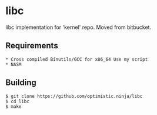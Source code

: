 # libc
libc implementation for 'kernel' repo. Moved from bitbucket.

## Requirements

    * Cross compiled Binutils/GCC for x86_64 Use my script
    * NASM

## Building

```
$ git clone https://github.com/optimistic.ninja/libc
$ cd libc
$ make
```
